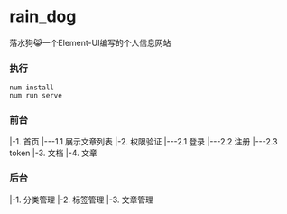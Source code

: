 # rain_dog
落水狗😹一个Element-UI编写的个人信息网站


### 执行

```shell
num install
num run serve
```

### 前台

|-1. 首页
|---1.1 展示文章列表
|-2. 权限验证
|---2.1 登录
|---2.2 注册
|---2.3 token
|-3. 文档
|-4. 文章


### 后台
|-1. 分类管理
|-2. 标签管理
|-3. 文章管理

